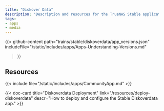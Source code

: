 ```yaml
---
title: "Diskover Data"
description: "Description and resources for the TrueNAS Stable application called Diskover Data."
tags:
- apps
- media
---
```


{{< github-content 
    path="trains/stable/diskoverdata/app_versions.json"
	includeFile="/static/includes/apps/Apps-Understanding-Versions.md"
>}}

## Resources

{{< include file="/static/includes/apps/CommunityApp.md" >}}

<div class="docs-sections">

{{< doc-card title="Diskoverdata Deployment" link="/resources/deploy-diskoverdata"
descr="How to deploy and configure the Stable Diskoverdata app." >}}

</div>